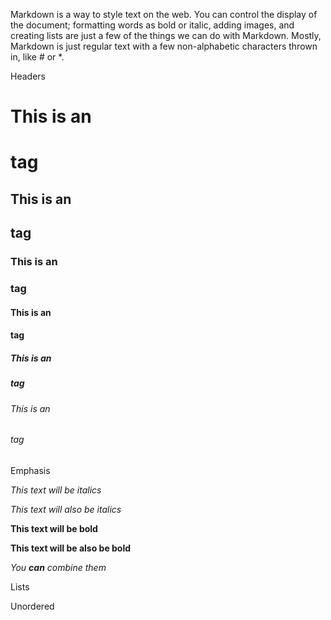 Markdown is a way to style text on the web. You can control the display of the document; formatting words as bold or italic, adding images, and creating lists are just a few of the things we can do with Markdown. Mostly, Markdown is just regular text with a few non-alphabetic characters thrown in, like # or \*.

Headers

# This is an <h1> tag

## This is an <h2> tag

### This is an <h3> tag

#### This is an <h4> tag

##### This is an <h5> tag

###### This is an <h6> tag

Emphasis

*This text will be italics*

_This text will also be italics_

**This text will be bold**

**This text will be also be bold**

_You **can** combine them_

Lists

Unordered
